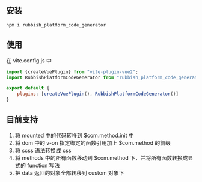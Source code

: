 ## 安装

```shell
npm i rubbish_platform_code_generator
```

## 使用

在 vite.config.js 中

```javascript
import {createVuePlugin} from "vite-plugin-vue2";
import RubbishPlatformCodeGenerator from "rubbish_platform_code_generator";

export default {
    plugins: [createVuePlugin(), RubbishPlatformCodeGenerator()]
}
```

## 目前支持

1. 将 mounted 中的代码转移到 $com.method.init 中
2. 将 dom 中的 v-on 指定绑定的函数引用加上 $com.method 的前缀
3. 将 scss 语法转换成 css
4. 将 methods 中的所有函数移动到 $com.method 下，并将所有函数转换成显式的 function 写法
5. 把 data 返回的对象全部转移到 custom 对象下